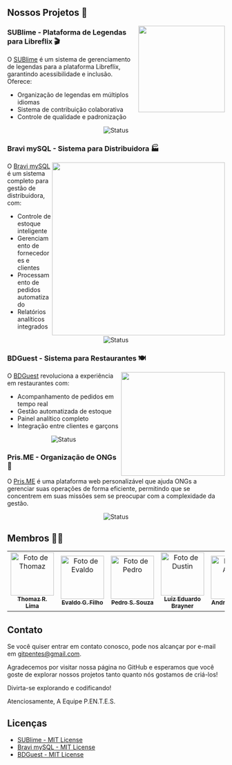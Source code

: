 ## Nossos Projetos 📼

<img align="right" width="200" src="https://images.vexels.com/media/users/3/318414/isolated/preview/488949fc3555ba9f5c3d7a5b0130719a-capivara-carregando-filhotes-nas-costas.png" />

### SUBlime - Plataforma de Legendas para Libreflix 🎬
O [SUBlime](https://github.com/P-E-N-T-E-S/SUBlime) é um sistema de gerenciamento de legendas para a plataforma Libreflix, garantindo acessibilidade e inclusão. Oferece:
- Organização de legendas em múltiplos idiomas
- Sistema de contribuição colaborativa
- Controle de qualidade e padronização

<p align="center">
  <img src="https://img.shields.io/badge/Status-Finalizado-blue?style=flat-square" alt="Status" />
</p>

### Bravi mySQL - Sistema para Distribuidora 🏭

<img align="right" width="400" src="https://assets.agilecdn.com.br/images/logo_bravi.png" />

O [Bravi mySQL](https://github.com/P-E-N-T-E-S/Bravi_mySQL) é um sistema completo para gestão de distribuidora, com:
- Controle de estoque inteligente
- Gerenciamento de fornecedores e clientes
- Processamento de pedidos automatizado
- Relatórios analíticos integrados

<p align="center">
  <img src="https://img.shields.io/badge/Status-Finalizado-blue?style=flat-square" alt="Status" />
</p>

### BDGuest - Sistema para Restaurantes 🍽️

<img align="right" width="240" src="https://github.com/user-attachments/assets/77b8d72a-6d22-4fa9-b014-f9ccd78d2529" />

O [BDGuest](https://github.com/P-E-N-T-E-S/BDGuest) revoluciona a experiência em restaurantes com:
- Acompanhamento de pedidos em tempo real
- Gestão automatizada de estoque
- Painel analítico completo
- Integração entre clientes e garçons

<p align="center">
  <img src="https://img.shields.io/badge/Status-Finalizado-blue?style=flat-square" alt="Status" />
</p>

### Pris.ME - Organização de ONGs 💞

O [Pris.ME](https://github.com/P-E-N-T-E-S/Pris.ME) é uma plataforma web personalizável que ajuda ONGs a gerenciar suas operações de forma eficiente, permitindo que se concentrem em suas missões sem se preocupar com a complexidade da gestão.

<p align="center">
  <img src="https://img.shields.io/badge/Status-Finalizado-blue?style=flat-square" alt="Status" />
</p>

## Membros 👨‍🏭
  
<table>
  <tr>
    <td align="center">
      <a href="https://github.com/Thomazrlima">
        <img src="https://avatars3.githubusercontent.com/Thomazrlima" width="100px;" alt="Foto de Thomaz"/><br>
        <sub>
          <b>Thomaz R. Lima</b>
        </sub>
      </a>
    </td>
    <td align="center">
      <a href="https://github.com/evaldocunhaf">
        <img src="https://avatars3.githubusercontent.com/evaldocunhaf" width="100px;" alt="Foto de Evaldo"/><br>
        <sub>
          <b>Evaldo G. Filho</b>
        </sub>
      </a>
    </td>
    <td align="center">
      <a href="https://github.com/hsspedro">
        <img src="https://avatars.githubusercontent.com/hsspedro" width="100px;" alt="Foto de Pedro"/><br>
        <sub>
          <b>Pedro S. Souza</b>
        </sub>
      </a>
    </td>
    <td align="center">
      <a href="https://github.com/Luiz-Edu0202">
        <img src="https://avatars.githubusercontent.com/Luiz-Edu0202" width="100px;" alt="Foto de Dustin"/><br>
        <sub>
          <b>Luiz Eduardo Brayner</b>
        </sub>
      </a>
    </td>
    <td align="center">
      <a href="https://github.com/Nerebo">
        <img src="https://avatars.githubusercontent.com/Nerebo" width="100px;" alt="Foto de André"/><br>
        <sub>
          <b>André Fonseca</b>
        </sub>
      </a>
    </td>
    <td align="center">
      <a href="https://github.com/Sofia-Saraiva">
        <img src="https://avatars.githubusercontent.com/Sofia-Saraiva" width="100px;" alt="Foto de Sofia"/><br>
        <sub>
          <b>Sofia Saraiva</b>
        </sub>
      </a>
    </td>
  </tr>
</table>

## Contato

Se você quiser entrar em contato conosco, pode nos alcançar por e-mail em gitpentes@gmail.com.

Agradecemos por visitar nossa página no GitHub e esperamos que você goste de explorar nossos projetos tanto quanto nós gostamos de criá-los!

Divirta-se explorando e codificando!

Atenciosamente,
A Equipe P.EN.T.E.S.

## Licenças
- [SUBlime - MIT License](https://github.com/P-E-N-T-E-S/SUBlime/LICENSE)
- [Bravi mySQL - MIT License](https://github.com/P-E-N-T-E-S/Bravi_mySQL/LICENSE)
- [BDGuest - MIT License](https://github.com/P-E-N-T-E-S/BDGuest/LICENSE)
